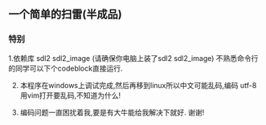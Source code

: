 ## 一个简单的扫雷(半成品)


### 特别
1.依赖库 sdl2 sdl2_image (请确保你电脑上装了sdl2 sdl2_image) 不熟悉命令行的同学可以下个codeblock直接运行. 

2. 本程序在windows上调试完成,然后再移到linux所以中文可能乱码,编码 utf-8 用vim打开要乱码,不知道为什么!

3. 编码问题一直困扰着我,要是有大牛能给我解决下就好.  谢谢!


